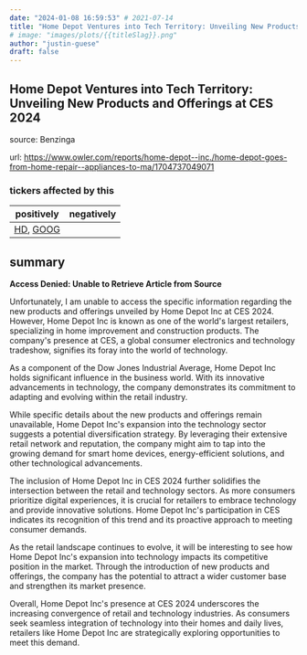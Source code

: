 ```yaml
---
date: "2024-01-08 16:59:53" # 2021-07-14
title: "Home Depot Ventures into Tech Territory: Unveiling New Products and Offerings at CES 2024"
# image: "images/plots/{{titleSlag}}.png"
author: "justin-guese"
draft: false
---
```


## Home Depot Ventures into Tech Territory: Unveiling New Products and Offerings at CES 2024

source: Benzinga

url: <a href='https://www.owler.com/reports/home-depot--inc./home-depot-goes-from-home-repair--appliances-to-ma/1704737049071' target='_blank'>https://www.owler.com/reports/home-depot--inc./home-depot-goes-from-home-repair--appliances-to-ma/1704737049071</a>

### tickers affected by this

| positively | negatively |
|------------|------------
| <a href='https://finance.yahoo.com/quote/HD' target='_blank'>HD</a>, <a href='https://finance.yahoo.com/quote/GOOG' target='_blank'>GOOG</a> |  |

## summary

**Access Denied: Unable to Retrieve Article from Source**

Unfortunately, I am unable to access the specific information regarding the new products and offerings unveiled by Home Depot Inc at CES 2024. However, Home Depot Inc is known as one of the world's largest retailers, specializing in home improvement and construction products. The company's presence at CES, a global consumer electronics and technology tradeshow, signifies its foray into the world of technology.

As a component of the Dow Jones Industrial Average, Home Depot Inc holds significant influence in the business world. With its innovative advancements in technology, the company demonstrates its commitment to adapting and evolving within the retail industry.

While specific details about the new products and offerings remain unavailable, Home Depot Inc's expansion into the technology sector suggests a potential diversification strategy. By leveraging their extensive retail network and reputation, the company might aim to tap into the growing demand for smart home devices, energy-efficient solutions, and other technological advancements.

The inclusion of Home Depot Inc in CES 2024 further solidifies the intersection between the retail and technology sectors. As more consumers prioritize digital experiences, it is crucial for retailers to embrace technology and provide innovative solutions. Home Depot Inc's participation in CES indicates its recognition of this trend and its proactive approach to meeting consumer demands.

As the retail landscape continues to evolve, it will be interesting to see how Home Depot Inc's expansion into technology impacts its competitive position in the market. Through the introduction of new products and offerings, the company has the potential to attract a wider customer base and strengthen its market presence.

Overall, Home Depot Inc's presence at CES 2024 underscores the increasing convergence of retail and technology industries. As consumers seek seamless integration of technology into their homes and daily lives, retailers like Home Depot Inc are strategically exploring opportunities to meet this demand.